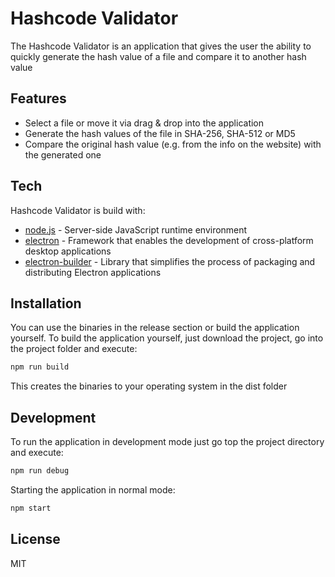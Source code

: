# Hashcode Validator

The Hashcode Validator is an application that gives the user the ability to quickly generate the hash value of a file
and compare it to another hash value

## Features

- Select a file or move it via drag & drop into the application
- Generate the hash values of the file in SHA-256, SHA-512 or MD5
- Compare the original hash value (e.g. from the info on the website) with the generated one

## Tech

Hashcode Validator is build with:

- [node.js] - Server-side JavaScript runtime environment
- [electron] - Framework that enables the development of cross-platform desktop applications 
- [electron-builder] - Library that simplifies the process of packaging and distributing Electron applications


## Installation

You can use the binaries in the release section or build the application yourself.
To build the application yourself, just download the project, go into the project folder and execute:

```sh
npm run build
```

This creates the binaries to your operating system in the dist folder

## Development

To run the application in development mode just go top the project directory and execute:

```sh
npm run debug
```

Starting the application in normal mode:

```sh
npm start
```

## License

MIT

[//]: # (These are reference links used in the body of this note and get stripped out when the markdown processor does its job. There is no need to format nicely because it shouldn't be seen. Thanks SO - http://stackoverflow.com/questions/4823468/store-comments-in-markdown-syntax)

   [node.js]: <https://nodejs.org>
   [electron]: <https://www.electronjs.org/docs/latest/tutorial/installation>
   [electron-builder]: <https://www.electron.build/index.html>


